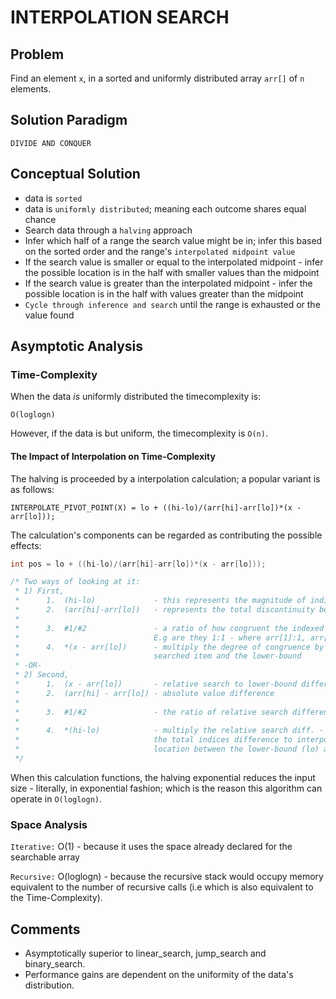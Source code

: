 # INTERPOLATION SEARCH

## Problem
Find an element `x`, in a sorted and uniformly distributed array `arr[]` of `n` elements.

## Solution Paradigm
`DIVIDE AND CONQUER`

## Conceptual Solution
- data is `sorted`
- data is `uniformly distributed`; meaning each outcome shares equal chance
- Search data through a `halving` approach
- Infer which half of a range the search value might be in; infer this based on the sorted order and the range's `interpolated midpoint value`
- If the search value is smaller or equal to the interpolated midpoint - infer the possible location is in the half with smaller values than the midpoint
- If the search value is greater than the interpolated midpoint - infer the possible location is in the half with values greater than the midpoint
- `Cycle through inference and search` until the range is exhausted or the value found

## Asymptotic Analysis

### Time-Complexity
When the data *is* uniformly distributed the timecomplexity is:
```
O(loglogn)
```
However, if the data is but uniform, the timecomplexity is `O(n)`.

#### The Impact of Interpolation on Time-Complexity
The halving is proceeded by a interpolation calculation; a popular variant is as follows:
```
INTERPOLATE_PIVOT_POINT(X) = lo + ((hi-lo)/(arr[hi]-arr[lo])*(x - arr[lo]));
```

The calculation's components can be regarded as contributing the possible effects:
``` java
int pos = lo + ((hi-lo)/(arr[hi]-arr[lo])*(x - arr[lo]));

/* Two ways of looking at it:
 * 1) First,
 * 		1.	(hi-lo) 			- this represents the magnitude of indices difference
 * 		2.	(arr[hi]-arr[lo]) 	- represents the total discontinuity between hi and lo values
 *
 * 		3.  #1/#2				- a ratio of how congruent the indexed value is to it's index.
 * 								E.g are they 1:1 - where arr[1]:1, arr[1000] ~= 1000
 * 		4.	*(x - arr[lo])		- multiply the degree of congruence by the degree of discontinuity of the
 * 								searched item and the lower-bound
 * -OR-
 * 2) Second,
 * 		1.	(x - arr[lo])		- relative search to lower-bound difference
 * 		2. 	(arr[hi] - arr[lo])	- absolute value difference
 *
 * 		3.	#1/#2				- the ratio of relative search difference to the entire range
 *
 * 		4.	*(hi-lo)			- multiply the relative search diff. - relative to the absolute range by
 * 								the total indices difference to interpolate the approximate search values
 * 								location between the lower-bound (lo) and upper-bound (hi)
 */
```
When this calculation functions, the halving exponential reduces the input size - literally, in exponential fashion; which is the reason this algorithm can operate in `O(loglogn)`.

### Space Analysis
`Iterative:` O(1) - because it uses the space already declared for the searchable array

`Recursive:` O(loglogn) - because the recursive stack would occupy memory equivalent to the number of recursive calls (i.e which is also equivalent to the Time-Complexity).

## Comments
- Asymptotically superior to linear_search, jump_search and binary_search.
- Performance gains are dependent on the uniformity of the data's distribution.
